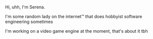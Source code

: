 Hi, uhh, I'm Serena.

I'm some random lady on the internet:tm: that does hobbyist software engineering sometimes

I'm working on a video game engine at the moment, that's about it tbh

